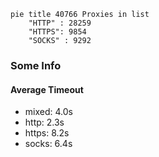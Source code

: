 
```mermaid
pie title 40766 Proxies in list
    "HTTP" : 28259
    "HTTPS": 9854
    "SOCKS" : 9292
```

### Some Info
#### Average Timeout

- mixed: 4.0s
- http: 2.3s
- https: 8.2s
- socks: 6.4s